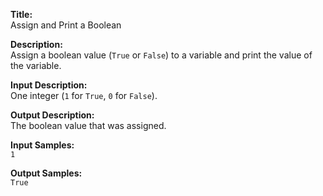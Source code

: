 **Title:**  
Assign and Print a Boolean

**Description:**  
Assign a boolean value (`True` or `False`) to a variable and print the value of the variable.

**Input Description:**  
One integer (`1` for `True`, `0` for `False`).

**Output Description:**  
The boolean value that was assigned.

**Input Samples:**  
`1`

**Output Samples:**  
`True`
